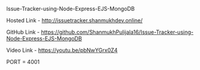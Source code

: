 Issue-Tracker-using-Node-Express-EJS-MongoDB

Hosted Link - http://issuetracker.shanmukhdev.online/

GitHub Link - https://github.com/ShanmukhPulijala16/Issue-Tracker-using-Node-Express-EJS-MongoDB

Video Link - https://youtu.be/pbNwYGrx0Z4

PORT = 4001
